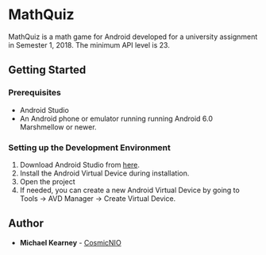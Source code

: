 # MathQuiz

MathQuiz is a math game for Android developed for a university assignment in Semester 1, 2018. The minimum API level is 23.

## Getting Started

### Prerequisites
* Android Studio
* An Android phone or emulator running running Android 6.0 Marshmellow or newer. 

### Setting up the Development Environment

1. Download Android Studio from [here](https://developer.android.com/studio).
2. Install the Android Virtual Device during installation.
3. Open the project
4. If needed, you can create a new Android Virtual Device by going to Tools -> AVD Manager -> Create Virtual Device. 



## Author

* **Michael Kearney**  - [CosmicNIO](https://github.com/CosmicNIO)
